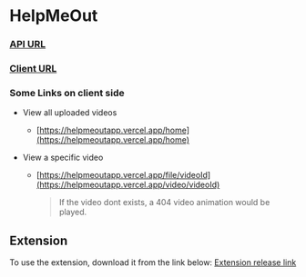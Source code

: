 # HelpMeOut

### [API URL](https://seashell-app-4jicj.ondigitalocean.app/)

### [Client URL](https://helpmeoutapp.vercel.app/)

### Some Links on client side

- View all uploaded videos

  - [https://helpmeoutapp.vercel.app/home](https://helpmeoutapp.vercel.app/home)

- View a specific video
  - [https://helpmeoutapp.vercel.app/file/videoId](https://helpmeoutapp.vercel.app/video/videoId)
    > If the video dont exists, a 404 video animation would be played.

## Extension

To use the extension, download it from the link below:
[Extension release link](https://github.com/Benrobo/HelpMeOut/releases/tag/Latest)
